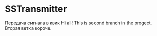 # SSTransmitter
Передача сигнала в квик
Hi all! This is second branch in the progect.
Вторая ветка короче.
